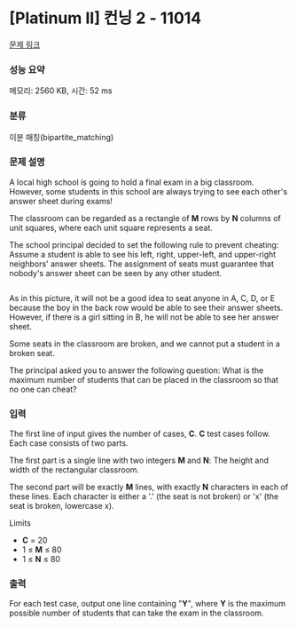 # [Platinum II] 컨닝 2 - 11014 

[문제 링크](https://www.acmicpc.net/problem/11014) 

### 성능 요약

메모리: 2560 KB, 시간: 52 ms

### 분류

이분 매칭(bipartite_matching)

### 문제 설명

<p>A local high school is going to hold a final exam in a big classroom. However, some students in this school are always trying to see each other's answer sheet during exams!</p>

<p>The classroom can be regarded as a rectangle of <strong>M</strong> rows by <strong>N</strong> columns of unit squares, where each unit square represents a seat.</p>

<p>The school principal decided to set the following rule to prevent cheating:<br>
Assume a student is able to see his left, right, upper-left, and upper-right neighbors' answer sheets. The assignment of seats must guarantee that nobody's answer sheet can be seen by any other student. </p>

<p style="text-align: center;"><img alt="" src="https://onlinejudgeimages.s3.amazonaws.com/problem/12700/cunning.jpg"></p>

<p>As in this picture, it will not be a good idea to seat anyone in A, C, D, or E because the boy in the back row would be able to see their answer sheets. However, if there is a girl sitting in B, he will not be able to see her answer sheet.</p>

<p>Some seats in the classroom are broken, and we cannot put a student in a broken seat.</p>

<p>The principal asked you to answer the following question: What is the maximum number of students that can be placed in the classroom so that no one can cheat?</p>

### 입력 

 <p>The first line of input gives the number of cases, <strong>C</strong>. <strong>C</strong> test cases follow. Each case consists of two parts.</p>

<p>The first part is a single line with two integers <strong>M</strong> and <strong>N</strong>: The height and width of the rectangular classroom.</p>

<p>The second part will be exactly <strong>M</strong> lines, with exactly <strong>N</strong> characters in each of these lines. Each character is either a '.' (the seat is not broken) or 'x' (the seat is broken, lowercase x).</p>

<p>Limits</p>

<ul>
	<li><strong>C</strong> = 20</li>
	<li>1 ≤ <strong>M</strong> ≤ 80</li>
	<li>1 ≤ <strong>N</strong> ≤ 80</li>
</ul>

### 출력 

 <p>For each test case, output one line containing "<strong>Y</strong>", where <strong>Y</strong> is the maximum possible number of students that can take the exam in the classroom.</p>

